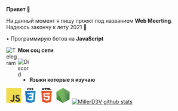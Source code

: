 
 **Привет 👋**

На данный момент я пишу проект под названием **Web Meerting**. Надеюсь закончу к лету 2021 🧐

• Программирую ботов на **JavaScript**

 
 

 
**Мои соц сети**
<a href="https://t.me/miratov">
  <img align="left" alt="Telegram" width="31px" src="https://raw.githubusercontent.com/perssBest/perssBest/master/assets/telegram.svg" />
</a>

<a href="https://discord.gg/RXrRrwzPZQ">
  <img align="left" alt="Discord" width="31px" src="https://raw.githubusercontent.com/perssBest/perssBest/master/assets/discord.svg" />
</a>

 

 
<br><br>

+ **Языки которые я изучаю**

<img height="40" src="https://raw.githubusercontent.com/github/explore/80688e429a7d4ef2fca1e82350fe8e3517d3494d/topics/javascript/javascript.png">
<img height="40" src="https://raw.githubusercontent.com/github/explore/80688e429a7d4ef2fca1e82350fe8e3517d3494d/topics/css/css.png">
<img height="40" src="https://raw.githubusercontent.com/github/explore/80688e429a7d4ef2fca1e82350fe8e3517d3494d/topics/html/html.png">
<img height="40" src="https://raw.githubusercontent.com/github/explore/80688e429a7d4ef2fca1e82350fe8e3517d3494d/topics/nodejs/nodejs.png">  

<a href="https://github.com/MillerD3V">
  <img align="center" src="https://github-readme-stats.anuraghazra1.vercel.app/api?username=MillerD3V&show_icons=true&include_all_commits=true&theme=dark" alt="MillerD3V github stats" />
 
<br><br>

<a href="https://github.com/MillerD3V">  
<a href="https://discord.gg/3gRQkAD">
 </a>
